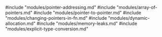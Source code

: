 #include "modules/pointer-addressing.md"
#include "modules/array-of-pointers.md"
#include "modules/pointer-to-pointer.md"
#include "modules/changing-pointers-in-fn.md"
#include "modules/dynamic-allocation.md"
#include "modules/memory-leaks.md"
#include "modules/explicit-type-conversion.md"
